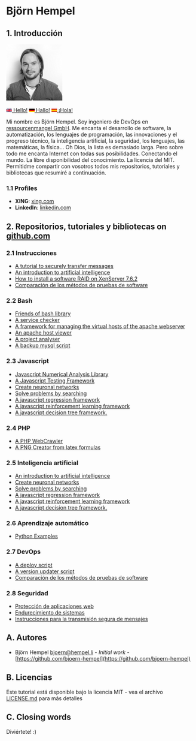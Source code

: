 # Björn Hempel

## 1. Introducción

<img src="images/bjoern-hempel.jpg" width="150">

[<img src="images/english.png" width="15"> Hello!](README.md) [<img src="images/german.png" width="15"> Hallo!](README.de.md) [<img src="images/spanish.png" width="15"> ¡Hola!](README.es.md)

Mi nombre es Björn Hempel. Soy ingeniero de DevOps en [ressourcenmangel GmbH](https://www.ressourcenmangel.de/startseite.html). Me encanta el desarrollo de software, la automatización, los lenguajes de programación, las innovaciones y el progreso técnico, la inteligencia artificial, la seguridad, los lenguajes, las matemáticas, la física... Oh Dios, la lista es demasiado larga. Pero sobre todo me encanta Internet con todas sus posibilidades. Conectando el mundo. La libre disponibilidad del conocimiento. La licencia del MIT. Permitidme compartir con vosotros todos mis repositorios, tutoriales y bibliotecas que resumiré a continuación.

### 1.1 Profiles

* **XING**: [xing.com](https://www.xing.com/profile/Bjoern_Hempel14)
* **LinkedIn**: [linkedin.com](https://www.linkedin.com/in/bjoernhempel)

## 2. Repositorios, tutoriales y bibliotecas on [github.com](https://github.com/bjoern-hempel)

### 2.1 Instrucciones

* [A tutorial to securely transfer messages](https://github.com/friends-of-tutorials/securely-transfer-messages)
* [An introduction to artificial intelligence](https://github.com/friends-of-ai/an-introduction-to-artificial-intelligence)
* [How to install a software RAID on XenServer 7.6.2](https://github.com/friends-of-tutorials/xen-software-raid)
* [Comparación de los métodos de pruebas de software](https://github.com/friends-of-tutorials/comparison-of-test-methods)

### 2.2 Bash

* [Friends of bash library](https://github.com/bjoern-hempel/friends-of-bash)
* [A service checker](https://github.com/bjoern-hempel/service-checker)
* [A framework for managing the virtual hosts of the apache webserver](https://github.com/bjoern-hempel/apache-virtual-host-manager/tree/master)
* [An apache host viewer](https://github.com/bjoern-hempel/apache-host-viewer)
* [A project analyser](https://github.com/bjoern-hempel/project-analyser)
* [A backup mysql script](https://github.com/bjoern-hempel/backup-mysql)

### 2.3 Javascript

* [Javascript Numerical Analysis Library](https://github.com/bjoern-hempel/js-analysis)
* [A Javascript Testing Framework](https://github.com/bjoern-hempel/js-testing-framework)
* [Create neuronal networks](https://github.com/friends-of-ai/create-neuronal-networks)
* [Solve problems by searching](https://github.com/friends-of-ai/solve-problems-by-searching)
* [A javascript regression framework](https://github.com/bjoern-hempel/js-regression-framework)
* [A javascript reinforcement learning framework](https://github.com/bjoern-hempel/js-reinforcement-learning-framework)
* [A javascript decision tree framework.](https://github.com/bjoern-hempel/js-decision-tree-framework)

### 2.4 PHP

* [A PHP WebCrawler](https://github.com/bjoern-hempel/php-web-crawler)
* [A PNG Creator from latex formulas](https://github.com/bjoern-hempel/php-latex-2-png)

### 2.5 Inteligencia artificial

* [An introduction to artificial intelligence](https://github.com/friends-of-ai/an-introduction-to-artificial-intelligence)
* [Create neuronal networks](https://github.com/friends-of-ai/create-neuronal-networks)
* [Solve problems by searching](https://github.com/friends-of-ai/solve-problems-by-searching)
* [A javascript regression framework](https://github.com/bjoern-hempel/js-regression-framework)
* [A javascript reinforcement learning framework](https://github.com/bjoern-hempel/js-reinforcement-learning-framework)
* [A javascript decision tree framework.](https://github.com/bjoern-hempel/js-decision-tree-framework)

### 2.6 Aprendizaje automático

* [Python Examples](https://github.com/friends-of-ai/python-examples)

### 2.7 DevOps

* [A deploy script](https://github.com/bjoern-hempel/bash-git-deploy)
* [A version updater script](https://github.com/bjoern-hempel/bash-git-version-updater)
* [Comparación de los métodos de pruebas de software](https://github.com/friends-of-tutorials/comparison-of-test-methods)


### 2.8 Seguridad

* [Protección de aplicaciones web](https://github.com/friends-of-tutorials/web-application-security)
* [Endurecimiento de sistemas](https://github.com/friends-of-tutorials/system-hardening)
* [Instrucciones para la transmisión segura de mensajes](https://github.com/friends-of-tutorials/securely-transfer-messages)

## A. Autores

* Björn Hempel <bjoern@hempel.li> - _Initial work_ - [https://github.com/bjoern-hempel](https://github.com/bjoern-hempel)

## B. Licencias

Este tutorial está disponible bajo la licencia MIT - vea el archivo [LICENSE.md](/LICENSE.md) para más detalles

## C. Closing words

Diviértete! :)
